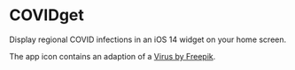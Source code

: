 # COVIDget

Display regional COVID infections in an iOS 14 widget on your home screen.

The app icon contains an adaption of a [Virus by Freepik](https://www.flaticon.com/free-icon/virus_2659980?term=virus&page=1&position=52).

